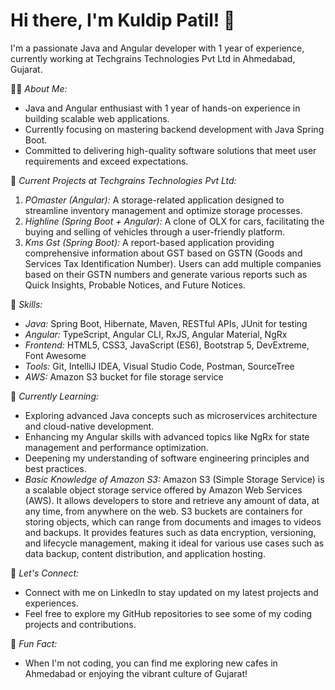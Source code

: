 
# Hi there, I'm Kuldip Patil! 👋

I'm a passionate Java and Angular developer with 1 year of experience, currently working at Techgrains Technologies Pvt Ltd in Ahmedabad, Gujarat.

👨‍💻 *About Me:*
- Java and Angular enthusiast with 1 year of hands-on experience in building scalable web applications.
- Currently focusing on mastering backend development with Java Spring Boot.
- Committed to delivering high-quality software solutions that meet user requirements and exceed expectations.

🏢 *Current Projects at Techgrains Technologies Pvt Ltd:*
1. *POmaster (Angular):* A storage-related application designed to streamline inventory management and optimize storage processes.
2. *Highline (Spring Boot + Angular):* A clone of OLX for cars, facilitating the buying and selling of vehicles through a user-friendly platform.
3. *Kms Gst (Spring Boot):* A report-based application providing comprehensive information about GST based on GSTN (Goods and Services Tax Identification Number). Users can add multiple companies based on their GSTN numbers and generate various reports such as Quick Insights, Probable Notices, and Future Notices.
   
🚀 *Skills:*
- *Java:* Spring Boot, Hibernate, Maven, RESTful APIs, JUnit for testing
- *Angular:* TypeScript, Angular CLI, RxJS, Angular Material, NgRx
- *Frontend:* HTML5, CSS3, JavaScript (ES6), Bootstrap 5, DevExtreme, Font Awesome
- *Tools:* Git, IntelliJ IDEA, Visual Studio Code, Postman, SourceTree
- *AWS:* Amazon S3 bucket for file storage service

🌱 *Currently Learning:*
- Exploring advanced Java concepts such as microservices architecture and cloud-native development.
- Enhancing my Angular skills with advanced topics like NgRx for state management and performance optimization.
- Deepening my understanding of software engineering principles and best practices.
- *Basic Knowledge of Amazon S3:* Amazon S3 (Simple Storage Service) is a scalable object storage service offered by Amazon Web Services (AWS). It allows developers to store and retrieve any amount of data, at any time, from anywhere on the web. S3 buckets are containers for storing objects, which can range from documents and images to videos and backups. It provides features such as data encryption, versioning, and lifecycle management, making it ideal for various use cases such as data backup, content distribution, and application hosting.

💬 *Let's Connect:*
- Connect with me on LinkedIn to stay updated on my latest projects and experiences.
- Feel free to explore my GitHub repositories to see some of my coding projects and contributions.

🌟 *Fun Fact:*
- When I'm not coding, you can find me exploring new cafes in Ahmedabad or enjoying the vibrant culture of Gujarat!
